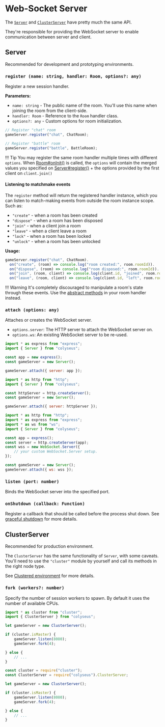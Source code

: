# Web-Socket Server

The [`Server`](#server) and [`ClusterServer`](#clusterserver) have pretty much the same API. 

They're responsible for providing the WebSocket server to enable communication between server and client.

## Server

Recommended for development and prototyping environments.

### `register (name: string, handler: Room, options?: any)`

Register a new session handler.

**Parameters:**

- `name: string` - The public name of the room. You'll use this name when joining the room from the client-side.
- `handler: Room` - Reference to the `Room` handler class.
- `options?: any` - Custom options for room initialization.

```typescript
// Register "chat" room
gameServer.register("chat", ChatRoom);

// Register "battle" room
gameServer.register("battle", BattleRoom);
```

!!! Tip
    You may register the same room handler multiple times with different `options`. When [Room#onInit()](http://localhost:8000/api-room/#oninit-options) is called, the `options` will contain the merged values you specified on [Server#register()](api-server/#register-name-string-handler-room-options-any) + the options provided by the first client on `client.join()`

#### Listening to matchmake events

The `register` method will return the registered handler instance, which you can listen to match-making events from outside the room instance scope. Such as:

- `"create"` - when a room has been created
- `"dispose"` - when a room has been disposed
- `"join"` - when a client join a room
- `"leave"` - when a client leave a room
- `"lock"` - when a room has been locked
- `"unlock"` - when a room has been unlocked

**Usage:**

```typescript
gameServer.register("chat", ChatRoom).
  on("create", (room) => console.log("room created:", room.roomId)).
  on("dispose", (room) => console.log("room disposed:", room.roomId)).
  on("join", (room, client) => console.log(client.id, "joined", room.roomId)).
  on("leave", (room, client) => console.log(client.id, "left", room.roomId));
```

!!! Warning
    It's completely discouraged to manipulate a room's state through these events. Use the [abstract methods](api-room/#abstract-methods) in your room handler instead.

### `attach (options: any)`

Attaches or creates the WebSocket server.

- `options.server`: The HTTP server to attach the WebSocket server on.
- `options.ws`: An existing WebSocket server to be re-used.

```javascript fct_label="Express"
import * as express from "express";
import { Server } from "colyseus";

const app = new express();
const gameServer = new Server();

gameServer.attach({ server: app });
```

```javascript fct_label="http.createServer"
import * as http from "http";
import { Server } from "colyseus";

const httpServer = http.createServer();
const gameServer = new Server();

gameServer.attach({ server: httpServer });
```

```javascript fct_label="WebSocket.Server"
import * as http from "http";
import * as express from "express";
import * as ws from "ws";
import { Server } from "colyseus";

const app = express();
const server = http.createServer(app);
const wss = new WebSocket.Server({
    // your custom WebSocket.Server setup.
});

const gameServer = new Server();
gameServer.attach({ ws: wss });
```


### `listen (port: number)`

Binds the WebSocket server into the specified port.

### `onShutdown (callback: Function)`

Register a callback that should be called before the process shut down. See [graceful shutdown](api-graceful-shutdown/) for more details.

## ClusterServer

Recommended for production environment. 

The `ClusterServer` has the same functionality of `Server`, with some caveats. You'll need to use the `"cluster"` module by yourself and call its methods in the right node type. 

See [Clustered environment](concept-worker-processes/#clustered-environment) for more details.

### `fork (workers?: number)`

Specify the number of session workers to spawn. By default it uses the number of available CPUs.

```typescript fct_label="TypeScript"
import * as cluster from "cluster";
import { ClusterServer } from "colyseus";

let gameServer = new ClusterServer();

if (cluster.isMaster) {
    gameServer.listen(8080);
    gameServer.fork(4);

} else {
    // ...
}
```

```javascript fct_label="JavaScript"
const cluster = require("cluster");
const ClusterServer = require("colyseus").ClusterServer;

let gameServer = new ClusterServer();

if (cluster.isMaster) {
    gameServer.listen(8080);
    gameServer.fork(4);

} else {
    // ...
}
```